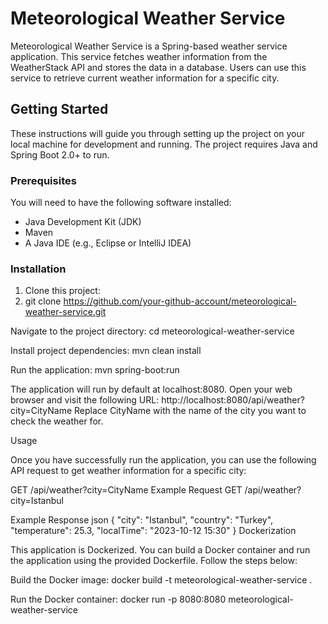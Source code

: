 # Meteorological Weather Service

Meteorological Weather Service is a Spring-based weather service application. This service fetches weather information from the WeatherStack API and stores the data in a database. Users can use this service to retrieve current weather information for a specific city.

## Getting Started

These instructions will guide you through setting up the project on your local machine for development and running. The project requires Java and Spring Boot 2.0+ to run.

### Prerequisites

You will need to have the following software installed:

- Java Development Kit (JDK)
- Maven
- A Java IDE (e.g., Eclipse or IntelliJ IDEA)

### Installation

1. Clone this project:
2. git clone https://github.com/your-github-account/meteorological-weather-service.git

Navigate to the project directory:
cd meteorological-weather-service

Install project dependencies:
mvn clean install

Run the application:
mvn spring-boot:run

The application will run by default at localhost:8080. Open your web browser and visit the following URL:
http://localhost:8080/api/weather?city=CityName
Replace CityName with the name of the city you want to check the weather for.

Usage

Once you have successfully run the application, you can use the following API request to get weather information for a specific city:

GET /api/weather?city=CityName
Example Request
GET /api/weather?city=Istanbul

Example Response
json
{
    "city": "Istanbul",
    "country": "Turkey",
    "temperature": 25.3,
    "localTime": "2023-10-12 15:30"
}
Dockerization

This application is Dockerized. You can build a Docker container and run the application using the provided Dockerfile. Follow the steps below:

Build the Docker image:
docker build -t meteorological-weather-service .

Run the Docker container:
docker run -p 8080:8080 meteorological-weather-service
